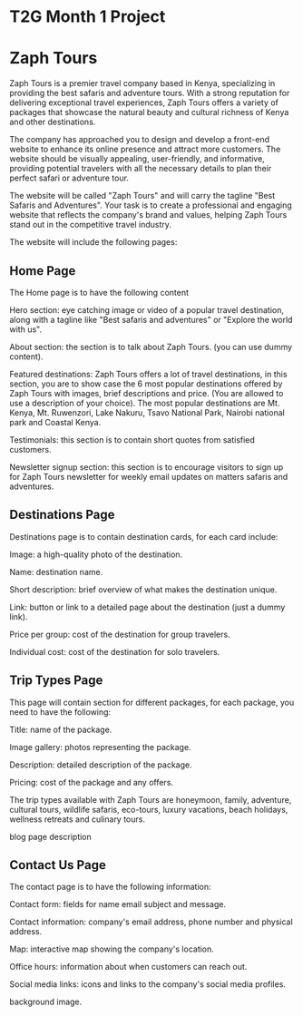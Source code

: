 # T2G Month 1 Project

# Zaph Tours
Zaph Tours is a premier travel company based in Kenya, specializing in providing the best safaris and adventure tours. With a strong reputation for delivering exceptional travel experiences, Zaph Tours offers a variety of packages that showcase the natural beauty and cultural richness of Kenya and other destinations.

The company has approached you to design and develop a front-end website to enhance its online presence and attract more customers. The website should be visually appealing, user-friendly, and informative, providing potential travelers with all the necessary details to plan their perfect safari or adventure tour.

The website will be called "Zaph Tours" and will carry the tagline "Best Safaris and Adventures". Your task is to create a professional and engaging website that reflects the company's brand and values, helping Zaph Tours stand out in the competitive travel industry.


The website will include the following pages:

## Home Page
The Home page is to have the following content

Hero section: eye catching image or video of a popular travel destination, along with a tagline like "Best safaris and adventures" or "Explore the world with us".

About section: the section is to talk about Zaph Tours. (you can use dummy content).

Featured destinations: Zaph Tours offers a lot of travel destinations, in this section, you are to show case the 6 most popular destinations offered by Zaph Tours with images, brief descriptions and price. (You are allowed to use a description of your choice). The most popular destinations are Mt. Kenya, Mt. Ruwenzori, Lake Nakuru, Tsavo National Park, Nairobi national park and Coastal Kenya.

Testimonials: this section is to contain short quotes from satisfied customers.

Newsletter signup section: this section is to encourage visitors to sign up for Zaph Tours newsletter for weekly email updates on matters safaris and adventures.

## Destinations Page
Destinations page is to contain destination cards, for each card include:

Image: a high-quality photo of the destination.

Name: destination name.

Short description: brief overview of what makes the destination unique.

Link: button or link to a detailed page about the destination (just a dummy link).

Price per group: cost of the destination for group travelers.

Individual cost: cost of the destination for solo travelers.

## Trip Types Page
This page will contain section for different packages, for each package, you need to have the following:

Title: name of the package.

Image gallery: photos representing the package.

Description: detailed description of the package.

Pricing: cost of the package and any offers.

The trip types available with Zaph Tours are honeymoon, family, adventure, cultural tours, wildlife safaris, eco-tours, luxury vacations, beach holidays, wellness retreats and culinary tours.

blog page description

## Contact Us Page
The contact page is to have the following information:

Contact form: fields for name email subject and message.

Contact information: company's email address, phone number and physical address.

Map: interactive map showing the company's location.

Office hours: information about when customers can reach out.

Social media links: icons and links to the company's social media profiles.


background image.
<!-- theme: {
    extend: {
      backgroundImage: {
         'hero-pattern': "linear-gradient(to right bottom, rgba('#7ed56f',0.8), rgba('#28b485',0.8)), url('../src/images/icon-bg.jpg')",
      },
    },
  }, -->

  <!-- <p
  class="bg-gradient-to-r from-primary to-danger bg-clip-text text-transparent">
  Gradient text
</p> -->

  <!-- bg-[linear-gradient(to_right_bottom,rgba(49,84,44,0.8),rgba(16,71,52,0.8)),url('../src/images/icon-bg.jpg')] -->